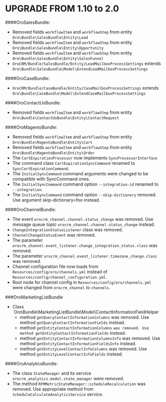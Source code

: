 UPGRADE FROM 1.10 to 2.0 
========================

####OroSalesBundle:
- Removed fields `workflowItem` and `workflowStep` from entity `Oro\Bundle\SalesBundle\Entity\Lead`
- Removed fields `workflowItem` and `workflowStep` from entity `Oro\Bundle\SalesBundle\Entity\Opportunity`
- Removed fields `workflowItem` and `workflowStep` from entity `Oro\Bundle\SalesBundle\Entity\SalesFunnel`
- `OroCRM/Bundle/SalesBundle/Entity/LeadMailboxProcessSettings` extends `Oro\Bundle\SalesBundle\Model\ExtendLeadMailboxProcessSettings`

####OroCaseBundle:
- `OroCRM/Bundle/CaseBundle/Entity/CaseMailboxProcessSettings` extends `Oro\Bundle\CaseBundle\Model\ExtendCaseMailboxProcessSettings`

####OroContactUsBundle:
- Removed fields `workflowItem` and `workflowStep` from entity `Oro\Bundle\ContactUsBundle\Entity\ContactRequest`

####OroMagentoBundle:
- Removed fields `workflowItem` and `workflowStep` from entity `Oro\Bundle\MagentoBundle\Entity\Cart`
- Removed fields `workflowItem` and `workflowStep` from entity `Oro\Bundle\MagentoBundle\Entity\Order`
- The `CartExpirationProcessor` now implements `SyncProcessorInterface`
- The command class `CartExpirationSyncCommand` renamed to `SyncCartExpirationCommand`.
- The `InitialSyncCommand` command arguments were changed to be compatible with SyncCommand ones.
- The `InitialSyncCommand` command option `--integration-id` renamed to `--integration`.
- The `InitialSyncCommand` command option `--skip-dictionary` removed. Use argument skip-dictionary=foo instead.

####OroChannelBundle:
- The event `orocrm_channel.channel.status_change` was removed. Use message queue topic `orocrm_channel.channel.status_change` instead.
- `ChangeIntegrationStatusListener` class was removed.
- `ChannelChangeStatusEvent` was removed.
- The parameter `orocrm_channel.event_listener.change_integration_status.class` was removed.
- The parameter `orocrm_channel.event_listener.timezone_change.class` was removed.
- Channel configuration file now loads from `Resources/config/oro/channels.yml` instead of `Resources/config/channel_configuration.yml`.
- Root node for channel config in `Resources/config/oro/channels.yml` were changed from `orocrm_channel` to `channels`.

###OroMarketingListBundle
- Class `Oro\Bundle\MarketingListBundle\Model\ContactInformationFieldHelper
    - method `getQueryContactInformationColumns` was removed. Use method `getQueryContactInformationFields` instead.
    - method `getEntityContactInformationColumns` `was removed. Use method getEntityContactInformationFields` instead.
    - method `getEntityContactInformationColumnsInfo` was removed. Use method `getEntityContactInformationFieldsInfo` instead.
    - method `getEntityLevelContactInfoColumns` was removed. Use method `getEntityLevelContactInfoFields` instead.

####OroAnalyticsBundle:
- The class `StateManager` and its service `orocrm_analytics.model.state_manager` were removed.
- The method `RFMMetricStateManager::scheduleRecalculation` was removed. Use appropriate method from `ScheduleCalculateAnalyticsService` service.
